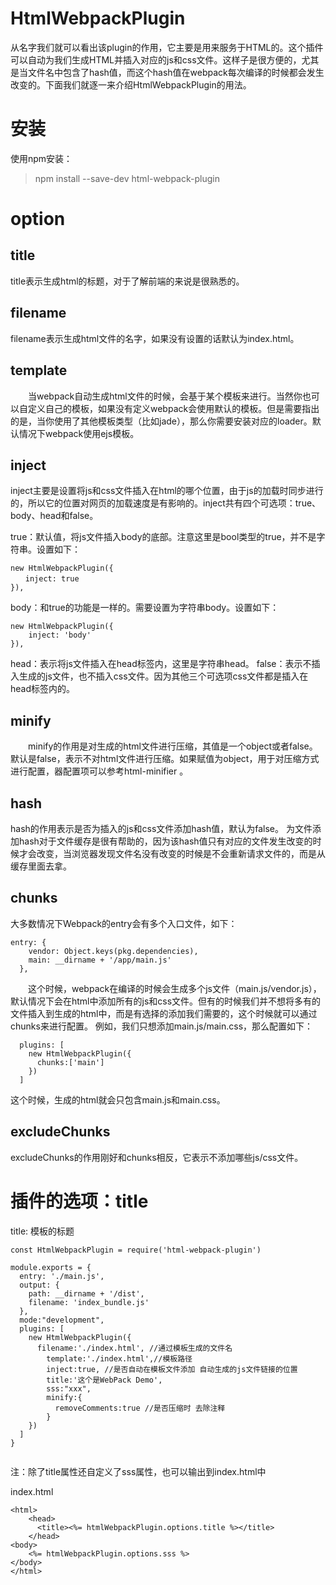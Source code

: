 # HtmlWebpackPlugin
从名字我们就可以看出该plugin的作用，它主要是用来服务于HTML的。这个插件可以自动为我们生成HTML并插入对应的js和css文件。这样子是很方便的，尤其是当文件名中包含了hash值，而这个hash值在webpack每次编译的时候都会发生改变的。下面我们就逐一来介绍HtmlWebpackPlugin的用法。 
　

# 安装
使用npm安装：

> npm install --save-dev html-webpack-plugin

# option

## title
title表示生成html的标题，对于了解前端的来说是很熟悉的。

## filename
filename表示生成html文件的名字，如果没有设置的话默认为index.html。

## template
　　当webpack自动生成html文件的时候，会基于某个模板来进行。当然你也可以自定义自己的模板，如果没有定义webpack会使用默认的模板。但是需要指出的是，当你使用了其他模板类型（比如jade），那么你需要安装对应的loader。默认情况下webpack使用ejs模板。

## inject
inject主要是设置将js和css文件插入在html的哪个位置，由于js的加载时同步进行的，所以它的位置对网页的加载速度是有影响的。inject共有四个可选项：true、body、head和false。

true：默认值，将js文件插入body的底部。注意这里是bool类型的true，并不是字符串。设置如下： 
```
new HtmlWebpackPlugin({ 
　　inject: true 
}),
```
body：和true的功能是一样的。需要设置为字符串body。设置如下：
```
new HtmlWebpackPlugin({
    inject: 'body'
}),
```
head：表示将js文件插入在head标签内，这里是字符串head。
false：表示不插入生成的js文件，也不插入css文件。因为其他三个可选项css文件都是插入在head标签内的。
## minify
　　minify的作用是对生成的html文件进行压缩，其值是一个object或者false。默认是false，表示不对html文件进行压缩。如果赋值为object，用于对压缩方式进行配置，器配置项可以参考html-minifier 
。

## hash
hash的作用表示是否为插入的js和css文件添加hash值，默认为false。 
为文件添加hash对于文件缓存是很有帮助的，因为该hash值只有对应的文件发生改变的时候才会改变，当浏览器发现文件名没有改变的时候是不会重新请求文件的，而是从缓存里面去拿。

## chunks
大多数情况下Webpack的entry会有多个入口文件，如下：
```
entry: {
    vendor: Object.keys(pkg.dependencies),
    main: __dirname + '/app/main.js'
  },
```
　　这个时候，webpack在编译的时候会生成多个js文件（main.js/vendor.js），默认情况下会在html中添加所有的js和css文件。但有的时候我们并不想将多有的文件插入到生成的html中，而是有选择的添加我们需要的，这个时候就可以通过chunks来进行配置。 
例如，我们只想添加main.js/main.css，那么配置如下：
```
  plugins: [
    new HtmlWebpackPlugin({
      chunks:['main']
    })
  ]
```
这个时候，生成的html就会只包含main.js和main.css。

## excludeChunks
excludeChunks的作用刚好和chunks相反，它表示不添加哪些js/css文件。

# 插件的选项：title

title: 模板的标题
```
const HtmlWebpackPlugin = require('html-webpack-plugin')

module.exports = {
  entry: './main.js',
  output: {
    path: __dirname + '/dist',
    filename: 'index_bundle.js'
  },
  mode:"development",
  plugins: [
    new HtmlWebpackPlugin({
      filename:'./index.html', //通过模板生成的文件名
        template:'./index.html',//模板路径
        inject:true, //是否自动在模板文件添加 自动生成的js文件链接的位置
        title:'这个是WebPack Demo',
        sss:"xxx",
        minify:{
          removeComments:true //是否压缩时 去除注释
        }
    })
  ]
}
 
```
注：除了title属性还自定义了sss属性，也可以输出到index.html中

index.html

```
<html>
    <head>
      <title><%= htmlWebpackPlugin.options.title %></title>
    </head>
<body>
    <%= htmlWebpackPlugin.options.sss %>
</body>
</html>
```